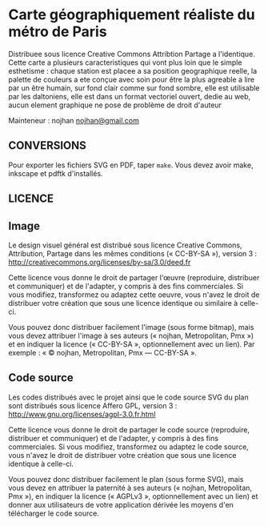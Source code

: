 Carte géographiquement réaliste du métro de Paris
=================================================

Distribuee sous licence Creative Commons Attribtion Partage a l'identique. Cette carte a plusieurs caracteristiques qui vont plus loin que le simple esthetisme : chaque station est placee a sa position geographique reelle, la palette de couleurs a ete conçue avec soin pour être la plus agreable a lire par un être humain, sur fond clair comme sur fond sombre, elle est utilisable par les daltoniens, elle est dans un format vectoriel ouvert, dedie au web, aucun element graphique ne pose de problème de droit d'auteur

Mainteneur : nojhan <nojhan@gmail.com>


CONVERSIONS
-----------

Pour exporter les fichiers SVG en PDF, taper `make`. Vous devez avoir make, inkscape et pdftk d'installés.


LICENCE
-------

## Image

Le design visuel général est distribué sous licence Creative Commons, Attribution, Partage dans les mêmes conditions
(« CC-BY-SA »), version 3 : http://creativecommons.org/licenses/by-sa/3.0/deed.fr

Cette licence vous donne le droit de partager l'œuvre (reproduire, distribuer et communiquer) et de l'adapter, y compris
à des fins commerciales. Si vous modifiez, transformez ou adaptez cette oeuvre, vous n'avez le droit de distribuer votre
création que sous une licence identique ou similaire à celle-ci.

Vous pouvez donc distribuer facilement l'image (sous forme bitmap), mais vous devez attribuer l'image à ses auteurs
(« nojhan, Metropolitan, Pmx ») et en indiquer la licence (« CC-BY-SA », optionnellement avec un lien).
Par exemple : « © nojhan, Metropolitan, Pmx — CC-BY-SA ».


## Code source

Les codes distribués avec le projet ainsi que le code source SVG du plan sont distribués sous licence Affero GPL,
version 3 : http://www.gnu.org/licenses/agpl-3.0.fr.html

Cette licence vous donne le droit de partager le code source (reproduire, distribuer et communiquer) et de l'adapter, y compris
à des fins commerciales. Si vous modifiez, transformez ou adaptez le code source, vous n'avez le droit de distribuer votre
création que sous une licence identique à celle-ci.

Vous pouvez donc distribuer facilement le plan (sous forme SVG), mais vous devez en attribuer la paternité à ses auteurs
(« nojhan, Metropolitan, Pmx »), en indiquer la licence (« AGPLv3 », optionnellement avec un lien) et donner aux utilisateurs
de votre application dérivée les moyens d'en télécharger le code source.

